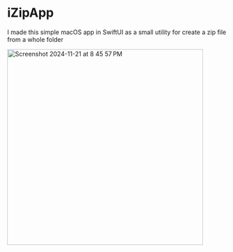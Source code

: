 # iZipApp
I made this simple macOS app in SwiftUI as a small utility for create a zip file from a whole folder

<img width="450" alt="Screenshot 2024-11-21 at 8 45 57 PM" src="https://github.com/user-attachments/assets/45eb9228-b50a-4508-a6fb-c6e681093001">
